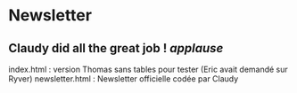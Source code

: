 # Newsletter
## Claudy did all the great job ! *applause*

index.html : version Thomas sans tables pour tester (Eric avait demandé sur Ryver)
newsletter.html : Newsletter officielle codée par Claudy

